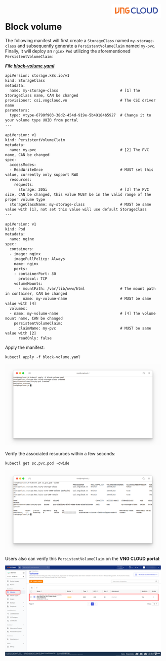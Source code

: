 <div style="float: right;"><img src="../../../images/01.png" width="160px" /></div><br>


# Block volume
The following manifest will first create a `StorageClass` named `my-storage-class` and subsequently generate a `PersistentVolumeClaim` named `my-pvc`. Finally, it will deploy an `nginx` `Pod` utilizing the aforementioned `PersistentVolumeClaim`:

***File [block-volume.yaml](https://github.com/vngcloud/vcontainer-helm-infra-documentation/blob/main/manifests/block-volume/block-volume.yaml)***
```yaml=
apiVersion: storage.k8s.io/v1
kind: StorageClass
metadata:
  name: my-storage-class                            # [1] The StorageClass name, CAN be changed
provisioner: csi.vngcloud.vn                        # The CSI driver name
parameters:
  type: vtype-6790f903-38d2-454d-919e-5b49184b5927  # Change it to your volume type UUID from portal
---

apiVersion: v1
kind: PersistentVolumeClaim
metadata:
  name: my-pvc                                      # [2] The PVC name, CAN be changed
spec:
  accessModes:
  - ReadWriteOnce                                   # MUST set this value, currently only support RWO
  resources:
    requests:
      storage: 20Gi                                 # [3] The PVC size, CAN be changed, this value MUST be in the valid range of the proper volume type
  storageClassName: my-storage-class                # MUST be same value with [1], not set this value will use default StorageClass
---

apiVersion: v1
kind: Pod
metadata:
  name: nginx
spec:
  containers:
  - image: nginx
    imagePullPolicy: Always
    name: nginx
    ports:
    - containerPort: 80
      protocol: TCP
    volumeMounts:
      - mountPath: /var/lib/www/html                # The mount path in container, CAN be changed
        name: my-volume-name                        # MUST be same value with [4]
  volumes:
  - name: my-volume-name                            # [4] The volume mount name, CAN be changed
    persistentVolumeClaim:
      claimName: my-pvc                             # MUST be same value with [2]
      readOnly: false
```

Apply the manifest:
```bash=
kubectl apply -f block-volume.yaml
```

<center>

  ![](./../../../images/17.png)

</center>

Verify the associated resources within a few seconds:
```bash=
kubectl get sc,pvc,pod -owide
```

<center>

  ![](./../../../images/18.png)

</center>

Users also can verify this `PersistentVolumeClaim` on the **VNG CLOUD portal**:

<center>

  ![](./../../../images/19.png)

</center>
